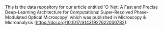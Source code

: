 This is the data repository for our article entitled 'O-Net: A Fast and Precise Deep-Learning Architecture for Computational Super-Resolved Phase-Modulated Optical Microscopy' which was published in Microscopy & Microanalysis (https://doi.org/10.1017/S1431927622000782).
